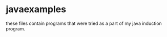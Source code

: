 # javaexamples

these files contain programs that were tried as a part of my java induction program.
